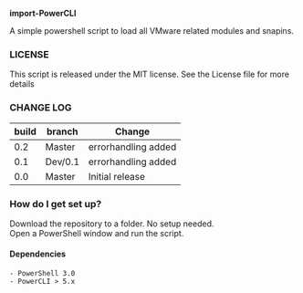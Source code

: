 **import-PowerCLI**

A simple powershell script to load all VMware related modules and snapins.

### LICENSE
This script is released under the MIT license. See the License file for more details

### CHANGE LOG
|build|branch |  Change |
|---|---|---|
|0.2| Master| errorhandling added|
|0.1| Dev/0.1| errorhandling added|
|0.0| Master| Initial release|

### How do I get set up?
Download the repository to a folder. No setup needed.  
Open a PowerShell window and run the script.


#### Dependencies

	- PowerShell 3.0
	- PowerCLI > 5.x
